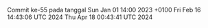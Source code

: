 Commit ke-55 pada tanggal Sun Jan 01 14:00 2023 +0100
Fri Feb 16 14:43:06 UTC 2024
Thu Apr 18 00:43:41 UTC 2024
